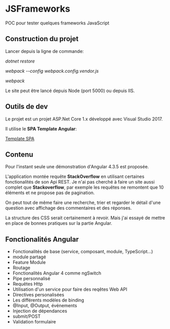 
# JSFrameworks
POC pour tester quelques frameworks JavaScript

## Construction du projet
Lancer depuis la ligne de commande:

*dotnet restore*

*webpack --config webpack.config.vendor.js*

*webpack*


Le site peut être lancé depuis Node (port 5000) ou depuis IIS.

## Outils de dev
Le projet est un projet ASP.Net Core 1.x développé avec Visual Studio 2017.

Il utilise le **SPA Template Angular**:

[Template SPA](https://github.com/kriasoft/AngularJS-SPA-Template)


## Contenu
Pour l'instant seule une démonstration d'Angular 4.3.5 est proposée.

L'application montée requête **StackOverflow** en utilisant certaines fonctionalités de son Api REST. Je n'ai pas cherché à faire un site
aussi complet que **Stackoverflow**, par exemple les requêtes ne remontent que 10 éléments et ne propose pas de pagination.

On peut tout de même faire une recherche, trier et regarder le détail d'une question avec affichage des commentaires et des réponses.

La structure des CSS serait certainement à revoir. Mais j'ai essayé de mettre en place de bonnes pratiques sur la partie Angular.

## Fonctionalités Angular

* Fonctionalités de base (service, composant, module, TypeScript...)
* module partagé
* Feature Module
* Routage
* Fonctionalités Angular 4 comme ngSwitch
* Pipe personnalisé
* Requêtes Http
* Utilisation d'un service pour faire des reqêtes Web API
* Directives personalisées
* Les différents modèles de binding
* @Input, @Output, événements
* Injection de dépendances
* submit/POST
* Validation formulaire
